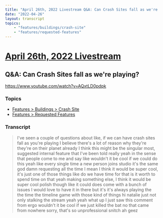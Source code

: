 ```yaml
---
title: "April 26th, 2022 Livestream Q&A: Can Crash Sites fall as we're playing?"
date: "2022-04-26"
layout: transcript
topics:
    - "features/buildings/crash-site"
    - "features/requested-features"
---
```

# [April 26th, 2022 Livestream](../2022-04-26.md)
## Q&A: Can Crash Sites fall as we're playing?
https://www.youtube.com/watch?v=AQxtLD0pdpk

### Topics
* [Features > Buildings > Crash Site](../topics/features/buildings/crash-site.md)
* [Features > Requested Features](../topics/features/requested-features.md)

### Transcript

> I've seen a couple of questions about like, if we can have crash sites fall as you're playing I believe there's a lot of reason why they're they're on their planet already I think this might be the singular most, suggested internal feature that I've been told really yeah in the sense that people come to me and say like wouldn't it be cool if we could do this yeah like every single time a new person joins studio it's the same god damn requesting all the time I mean I think it would be super cool, it's just one of those things like do we have time for that is it worth to spend time on that yeah making something else, I think it would be super cool polish though like it could does come with a bunch of issues I would love to have it in there but it's it's always playing the the time the timeline game with those kind of things hi natalie just not only stalking the stream yeah yeah what up I just saw this comment from ergo wouldn't it be cool if we just killed the bat no that came from nowhere sorry, that's so unprofessional snitch ah geez

